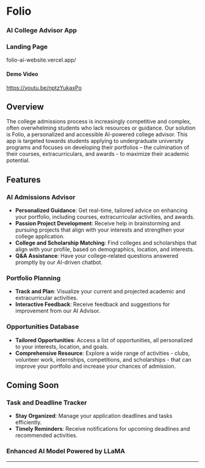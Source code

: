 # Folio
### AI College Advisor App

### Landing Page
folio-ai-website.vercel.app/

#### Demo Video
https://youtu.be/nptzYukaxPo

## Overview
The college admissions process is increasingly competitive and complex, often overwhelming students who lack resources or guidance. Our solution is Folio, a personalized and accessible AI-powered college advisor. This app is targeted towards students applying to undergraduate university programs and focuses on developing their portfolios – the culmination of their courses, extracurriculars, and awards -  to maximize their academic potential.

## Features

### AI Admissions Advisor
- **Personalized Guidance**: Get real-time, tailored advice on enhancing your portfolio, including courses, extracurricular activities, and awards.
- **Passion Project Development**: Receive help in brainstorming and pursuing projects that align with your interests and strengthen your college application.
- **College and Scholarship Matching**: Find colleges and scholarships that align with your profile, based on demographics, location, and interests.
- **Q&A Assistance**: Have your college-related questions answered promptly by our AI-driven chatbot.

### Portfolio Planning
- **Track and Plan**: Visualize your current and projected academic and extracurricular activities.
- **Interactive Feedback**: Receive feedback and suggestions for improvement from our AI Advisor.

### Opportunities Database
- **Tailored Opportunities**: Access a list of opportunities, all personalized to your interests, location, and goals.
- **Comprehensive Resource**: Explore a wide range of activities - clubs, volunteer work, internships, competitions, and scholarships - that can improve your portfolio and increase your chances of admission.

## Coming Soon

### Task and Deadline Tracker
- **Stay Organized**: Manage your application deadlines and tasks efficiently.
- **Timely Reminders**: Receive notifications for upcoming deadlines and recommended activities.

### Enhanced AI Model Powered by LLaMA

---
